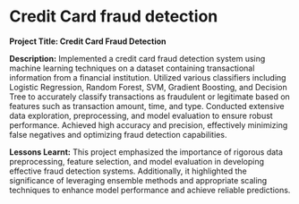 # Credit Card fraud detection
**Project Title: Credit Card Fraud Detection**

**Description:** Implemented a credit card fraud detection system using machine learning techniques on a dataset containing transactional information from a financial institution. Utilized various classifiers including Logistic Regression, Random Forest, SVM, Gradient Boosting, and Decision Tree to accurately classify transactions as fraudulent or legitimate based on features such as transaction amount, time, and type. Conducted extensive data exploration, preprocessing, and model evaluation to ensure robust performance. Achieved high accuracy and precision, effectively minimizing false negatives and optimizing fraud detection capabilities.

**Lessons Learnt:** This project emphasized the importance of rigorous data preprocessing, feature selection, and model evaluation in developing effective fraud detection systems. Additionally, it highlighted the significance of leveraging ensemble methods and appropriate scaling techniques to enhance model performance and achieve reliable predictions.
